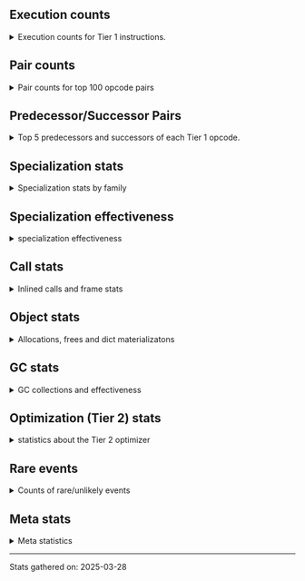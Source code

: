 ## Execution counts

<details>
<summary> Execution counts for Tier 1 instructions. </summary>


The "miss ratio" column shows the percentage of times the instruction
executed that it deoptimized. When this happens, the base unspecialized
instruction is not counted.

<table>
<thead>
<tr>
<th align="left">Name</th>
<th align="right">Base Count</th>
<th align="right">Head Count</th>
<th align="right">Change</th>
</tr>
</thead>
<tbody>
<tr>
<td align="left">JUMP_BACKWARD_NO_JIT</td>
<td align="right">14,386,464</td>
<td align="right">543</td>
<td align="right">-100.0%</td>
</tr>
<tr>
<td align="left">DICT_MERGE</td>
<td align="right">462,687</td>
<td align="right">59,120</td>
<td align="right">-87.2%</td>
</tr>
<tr>
<td align="left">POP_JUMP_IF_NONE</td>
<td align="right">1,509,651</td>
<td align="right">377,168</td>
<td align="right">-75.0%</td>
</tr>
<tr>
<td align="left">CALL_METHOD_DESCRIPTOR_O</td>
<td align="right">604,762</td>
<td align="right">205,146</td>
<td align="right">-66.1%</td>
</tr>
<tr>
<td align="left">CALL_LIST_APPEND</td>
<td align="right">222,632</td>
<td align="right">86,128</td>
<td align="right">-61.3%</td>
</tr>
<tr>
<td align="left">UNARY_INVERT</td>
<td align="right">1,806,462</td>
<td align="right">794,620</td>
<td align="right">-56.0%</td>
</tr>
<tr>
<td align="left">CALL_METHOD_DESCRIPTOR_FAST</td>
<td align="right">2,592,212</td>
<td align="right">1,206,906</td>
<td align="right">-53.4%</td>
</tr>
<tr>
<td align="left">CALL_ISINSTANCE</td>
<td align="right">1,401,595</td>
<td align="right">662,844</td>
<td align="right">-52.7%</td>
</tr>
<tr>
<td align="left">CONTAINS_OP_DICT</td>
<td align="right">1,801,588</td>
<td align="right">950,836</td>
<td align="right">-47.2%</td>
</tr>
<tr>
<td align="left">UNPACK_SEQUENCE_TUPLE</td>
<td align="right">857,680</td>
<td align="right">454,096</td>
<td align="right">-47.1%</td>
</tr>
<tr>
<td align="left">BINARY_OP_ADD_INT</td>
<td align="right">856,262</td>
<td align="right">456,771</td>
<td align="right">-46.7%</td>
</tr>
<tr>
<td align="left">JUMP_FORWARD</td>
<td align="right">2,052,066</td>
<td align="right">1,106,861</td>
<td align="right">-46.1%</td>
</tr>
<tr>
<td align="left">BINARY_OP_EXTEND</td>
<td align="right">8,139,695</td>
<td align="right">4,412,215</td>
<td align="right">-45.8%</td>
</tr>
<tr>
<td align="left">TO_BOOL_INT</td>
<td align="right">5,944,290</td>
<td align="right">3,299,409</td>
<td align="right">-44.5%</td>
</tr>
<tr>
<td align="left">LOAD_SUPER_ATTR_METHOD</td>
<td align="right">2,192,855</td>
<td align="right">1,281,887</td>
<td align="right">-41.5%</td>
</tr>
<tr>
<td align="left">COPY_FREE_VARS</td>
<td align="right">2,221,105</td>
<td align="right">1,310,137</td>
<td align="right">-41.0%</td>
</tr>
<tr>
<td align="left">LOAD_DEREF</td>
<td align="right">2,258,926</td>
<td align="right">1,347,958</td>
<td align="right">-40.3%</td>
</tr>
<tr>
<td align="left">LOAD_ATTR_NONDESCRIPTOR_WITH_VALUES</td>
<td align="right">1,832,556</td>
<td align="right">1,112,321</td>
<td align="right">-39.3%</td>
</tr>
<tr>
<td align="left">BUILD_LIST</td>
<td align="right">2,033,878</td>
<td align="right">1,235,655</td>
<td align="right">-39.2%</td>
</tr>
<tr>
<td align="left">LOAD_ATTR_MODULE</td>
<td align="right">3,875,414</td>
<td align="right">2,380,847</td>
<td align="right">-38.6%</td>
</tr>
<tr>
<td align="left">POP_ITER</td>
<td align="right">2,690,496</td>
<td align="right">1,668,452</td>
<td align="right">-38.0%</td>
</tr>
<tr>
<td align="left">LOAD_SMALL_INT</td>
<td align="right">5,235,926</td>
<td align="right">3,280,956</td>
<td align="right">-37.3%</td>
</tr>
<tr>
<td align="left">LOAD_ATTR_METHOD_NO_DICT</td>
<td align="right">5,895,180</td>
<td align="right">3,799,995</td>
<td align="right">-35.5%</td>
</tr>
<tr>
<td align="left">LOAD_GLOBAL_MODULE</td>
<td align="right">18,343,834</td>
<td align="right">12,045,369</td>
<td align="right">-34.3%</td>
</tr>
<tr>
<td align="left">NOP</td>
<td align="right">9,985,309</td>
<td align="right">6,602,747</td>
<td align="right">-33.9%</td>
</tr>
<tr>
<td align="left">POP_JUMP_IF_FALSE</td>
<td align="right">16,802,641</td>
<td align="right">11,155,296</td>
<td align="right">-33.6%</td>
</tr>
<tr>
<td align="left">POP_JUMP_IF_NOT_NONE</td>
<td align="right">4,515,232</td>
<td align="right">3,003,808</td>
<td align="right">-33.5%</td>
</tr>
<tr>
<td align="left">BUILD_MAP</td>
<td align="right">1,723,842</td>
<td align="right">1,148,058</td>
<td align="right">-33.4%</td>
</tr>
<tr>
<td align="left">LOAD_GLOBAL_BUILTIN</td>
<td align="right">8,559,699</td>
<td align="right">5,783,607</td>
<td align="right">-32.4%</td>
</tr>
<tr>
<td align="left">LOAD_ATTR_METHOD_WITH_VALUES</td>
<td align="right">9,170,748</td>
<td align="right">6,204,804</td>
<td align="right">-32.3%</td>
</tr>
<tr>
<td align="left">LOAD_FAST</td>
<td align="right">97,183,974</td>
<td align="right">66,459,786</td>
<td align="right">-31.6%</td>
</tr>
<tr>
<td align="left">COMPARE_OP_INT</td>
<td align="right">3,542,340</td>
<td align="right">2,468,632</td>
<td align="right">-30.3%</td>
</tr>
<tr>
<td align="left">CALL_PY_EXACT_ARGS</td>
<td align="right">14,006,833</td>
<td align="right">9,785,361</td>
<td align="right">-30.1%</td>
</tr>
<tr>
<td align="left">STORE_FAST_STORE_FAST</td>
<td align="right">3,377,803</td>
<td align="right">2,391,011</td>
<td align="right">-29.2%</td>
</tr>
<tr>
<td align="left">FOR_ITER_LIST</td>
<td align="right">8,882,623</td>
<td align="right">6,364,162</td>
<td align="right">-28.4%</td>
</tr>
<tr>
<td align="left">LOAD_ATTR_INSTANCE_VALUE</td>
<td align="right">20,756,790</td>
<td align="right">14,895,179</td>
<td align="right">-28.2%</td>
</tr>
<tr>
<td align="left">LOAD_ATTR</td>
<td align="right">9,858,648</td>
<td align="right">7,108,263</td>
<td align="right">-27.9%</td>
</tr>
<tr>
<td align="left">STORE_FAST</td>
<td align="right">28,238,888</td>
<td align="right">20,497,657</td>
<td align="right">-27.4%</td>
</tr>
<tr>
<td align="left">CALL_PY_GENERAL</td>
<td align="right">3,969,241</td>
<td align="right">2,927,871</td>
<td align="right">-26.2%</td>
</tr>
<tr>
<td align="left">GET_ITER</td>
<td align="right">3,549,248</td>
<td align="right">2,621,846</td>
<td align="right">-26.1%</td>
</tr>
<tr>
<td align="left">TO_BOOL_BOOL</td>
<td align="right">4,936,185</td>
<td align="right">3,678,105</td>
<td align="right">-25.5%</td>
</tr>
<tr>
<td align="left">LOAD_FAST_LOAD_FAST</td>
<td align="right">15,149,197</td>
<td align="right">11,292,673</td>
<td align="right">-25.5%</td>
</tr>
<tr>
<td align="left">CALL_NON_PY_GENERAL</td>
<td align="right">9,574,444</td>
<td align="right">7,225,448</td>
<td align="right">-24.5%</td>
</tr>
<tr>
<td align="left">CALL_BUILTIN_FAST</td>
<td align="right">924,904</td>
<td align="right">702,161</td>
<td align="right">-24.1%</td>
</tr>
<tr>
<td align="left">STORE_SUBSCR_DICT</td>
<td align="right">1,862,455</td>
<td align="right">1,416,520</td>
<td align="right">-23.9%</td>
</tr>
<tr>
<td align="left">STORE_ATTR_INSTANCE_VALUE</td>
<td align="right">5,333,351</td>
<td align="right">4,072,775</td>
<td align="right">-23.6%</td>
</tr>
<tr>
<td align="left">PUSH_NULL</td>
<td align="right">7,420,589</td>
<td align="right">5,710,961</td>
<td align="right">-23.0%</td>
</tr>
<tr>
<td align="left">BINARY_OP_SUBTRACT_FLOAT</td>
<td align="right">587,052</td>
<td align="right">457,906</td>
<td align="right">-22.0%</td>
</tr>
<tr>
<td align="left">TO_BOOL_LIST</td>
<td align="right">1,195,125</td>
<td align="right">936,817</td>
<td align="right">-21.6%</td>
</tr>
<tr>
<td align="left">LIST_EXTEND</td>
<td align="right">401,934</td>
<td align="right">315,826</td>
<td align="right">-21.4%</td>
</tr>
<tr>
<td align="left">BINARY_OP_ADD_FLOAT</td>
<td align="right">215,922</td>
<td align="right">170,439</td>
<td align="right">-21.1%</td>
</tr>
<tr>
<td align="left">BINARY_OP_SUBSCR_LIST_INT</td>
<td align="right">410,248</td>
<td align="right">324,140</td>
<td align="right">-21.0%</td>
</tr>
<tr>
<td align="left">COPY</td>
<td align="right">8,463,423</td>
<td align="right">6,724,300</td>
<td align="right">-20.5%</td>
</tr>
<tr>
<td align="left">LOAD_ATTR_PROPERTY</td>
<td align="right">848,361</td>
<td align="right">676,173</td>
<td align="right">-20.3%</td>
</tr>
<tr>
<td align="left">LOAD_FAST_AND_CLEAR</td>
<td align="right">636,986</td>
<td align="right">507,790</td>
<td align="right">-20.3%</td>
</tr>
<tr>
<td align="left">IMPORT_FROM</td>
<td align="right">425,324</td>
<td align="right">339,233</td>
<td align="right">-20.2%</td>
</tr>
<tr>
<td align="left">IMPORT_NAME</td>
<td align="right">425,647</td>
<td align="right">339,556</td>
<td align="right">-20.2%</td>
</tr>
<tr>
<td align="left">FOR_ITER_RANGE</td>
<td align="right">641,328</td>
<td align="right">512,162</td>
<td align="right">-20.1%</td>
</tr>
<tr>
<td align="left">LIST_APPEND</td>
<td align="right">669,366</td>
<td align="right">539,329</td>
<td align="right">-19.4%</td>
</tr>
<tr>
<td align="left">SWAP</td>
<td align="right">6,948,573</td>
<td align="right">5,601,814</td>
<td align="right">-19.4%</td>
</tr>
<tr>
<td align="left">TO_BOOL</td>
<td align="right">722,278</td>
<td align="right">584,406</td>
<td align="right">-19.1%</td>
</tr>
<tr>
<td align="left">RESUME_CHECK</td>
<td align="right">33,170,149</td>
<td align="right">26,917,101</td>
<td align="right">-18.9%</td>
</tr>
<tr>
<td align="left">CALL_KW_PY</td>
<td align="right">231,229</td>
<td align="right">188,175</td>
<td align="right">-18.6%</td>
</tr>
<tr>
<td align="left">UNARY_NOT</td>
<td align="right">233,758</td>
<td align="right">190,667</td>
<td align="right">-18.4%</td>
</tr>
<tr>
<td align="left">POP_JUMP_IF_TRUE</td>
<td align="right">3,094,499</td>
<td align="right">2,525,993</td>
<td align="right">-18.4%</td>
</tr>
<tr>
<td align="left">CALL_BOUND_METHOD_GENERAL</td>
<td align="right">237,144</td>
<td align="right">194,077</td>
<td align="right">-18.2%</td>
</tr>
<tr>
<td align="left">RETURN_VALUE</td>
<td align="right">28,154,010</td>
<td align="right">23,435,011</td>
<td align="right">-16.8%</td>
</tr>
<tr>
<td align="left">LOAD_CONST_IMMORTAL</td>
<td align="right">17,531,617</td>
<td align="right">14,662,660</td>
<td align="right">-16.4%</td>
</tr>
<tr>
<td align="left">POP_TOP</td>
<td align="right">20,833,564</td>
<td align="right">17,576,603</td>
<td align="right">-15.6%</td>
</tr>
<tr>
<td align="left">CALL_BUILTIN_CLASS</td>
<td align="right">1,664,524</td>
<td align="right">1,406,176</td>
<td align="right">-15.5%</td>
</tr>
<tr>
<td align="left">UNPACK_SEQUENCE_TWO_TUPLE</td>
<td align="right">1,285,696</td>
<td align="right">1,106,038</td>
<td align="right">-14.0%</td>
</tr>
<tr>
<td align="left">JUMP_BACKWARD</td>
<td align="right">114</td>
<td align="right">99</td>
<td align="right">-13.2%</td>
</tr>
<tr>
<td align="left">LOAD_FAST_CHECK</td>
<td align="right">1,021,919</td>
<td align="right">892,760</td>
<td align="right">-12.6%</td>
</tr>
<tr>
<td align="left">CALL_METHOD_DESCRIPTOR_NOARGS</td>
<td align="right">1,400,666</td>
<td align="right">1,228,241</td>
<td align="right">-12.3%</td>
</tr>
<tr>
<td align="left">LOAD_CONST_MORTAL</td>
<td align="right">1,065,683</td>
<td align="right">936,533</td>
<td align="right">-12.1%</td>
</tr>
<tr>
<td align="left">CALL_LEN</td>
<td align="right">358,046</td>
<td align="right">314,962</td>
<td align="right">-12.0%</td>
</tr>
<tr>
<td align="left">BUILD_TUPLE</td>
<td align="right">3,789,461</td>
<td align="right">3,351,614</td>
<td align="right">-11.6%</td>
</tr>
<tr>
<td align="left">LOAD_SPECIAL</td>
<td align="right">3,612,726</td>
<td align="right">3,268,266</td>
<td align="right">-9.5%</td>
</tr>
<tr>
<td align="left">INTERPRETER_EXIT</td>
<td align="right">8,709,347</td>
<td align="right">7,977,482</td>
<td align="right">-8.4%</td>
</tr>
<tr>
<td align="left">RESUME</td>
<td align="right">513</td>
<td align="right">470</td>
<td align="right">-8.4%</td>
</tr>
<tr>
<td align="left">COMPARE_OP_STR</td>
<td align="right">1,110,281</td>
<td align="right">1,067,226</td>
<td align="right">-3.9%</td>
</tr>
<tr>
<td align="left">LOAD_CONST</td>
<td align="right">1,666</td>
<td align="right">1,608</td>
<td align="right">-3.5%</td>
</tr>
<tr>
<td align="left">CALL</td>
<td align="right">4,652</td>
<td align="right">4,544</td>
<td align="right">-2.3%</td>
</tr>
<tr>
<td align="left">LOAD_GLOBAL</td>
<td align="right">3,262</td>
<td align="right">3,211</td>
<td align="right">-1.6%</td>
</tr>
<tr>
<td align="left">BINARY_OP_MULTIPLY_FLOAT</td>
<td align="right">69,638</td>
<td align="right">68,756</td>
<td align="right">-1.3%</td>
</tr>
<tr>
<td align="left">BINARY_OP_SUBSCR_STR_INT</td>
<td align="right">69,638</td>
<td align="right">68,756</td>
<td align="right">-1.3%</td>
</tr>
<tr>
<td align="left">TO_BOOL_ALWAYS_TRUE</td>
<td align="right">351</td>
<td align="right">355</td>
<td align="right">1.1%</td>
</tr>
<tr>
<td align="left">CALL_BUILTIN_O</td>
<td align="right">87,314</td>
<td align="right">86,432</td>
<td align="right">-1.0%</td>
</tr>
<tr>
<td align="left">JUMP_BACKWARD_NO_INTERRUPT</td>
<td align="right">5,179</td>
<td align="right">5,132</td>
<td align="right">-0.9%</td>
</tr>
<tr>
<td align="left">CHECK_EXC_MATCH</td>
<td align="right">13,579</td>
<td align="right">13,530</td>
<td align="right">-0.4%</td>
</tr>
<tr>
<td align="left">POP_EXCEPT</td>
<td align="right">17,802</td>
<td align="right">17,753</td>
<td align="right">-0.3%</td>
</tr>
<tr>
<td align="left">PUSH_EXC_INFO</td>
<td align="right">17,802</td>
<td align="right">17,753</td>
<td align="right">-0.3%</td>
</tr>
<tr>
<td align="left">COMPARE_OP</td>
<td align="right">644,245</td>
<td align="right">645,282</td>
<td align="right">0.2%</td>
</tr>
<tr>
<td align="left">FOR_ITER</td>
<td align="right">940,661</td>
<td align="right">939,632</td>
<td align="right">-0.1%</td>
</tr>
<tr>
<td align="left">BINARY_OP_SUBTRACT_INT</td>
<td align="right">102,514</td>
<td align="right">102,433</td>
<td align="right">-0.1%</td>
</tr>
<tr>
<td align="left">LOAD_ATTR_METHOD_LAZY_DICT</td>
<td align="right">97,397</td>
<td align="right">97,329</td>
<td align="right">-0.1%</td>
</tr>
<tr>
<td align="left">STORE_FAST_LOAD_FAST</td>
<td align="right">4,724,481</td>
<td align="right">4,723,599</td>
<td align="right">-0.0%</td>
</tr>
<tr>
<td align="left">STORE_SUBSCR</td>
<td align="right">21,472</td>
<td align="right">21,474</td>
<td align="right">0.0%</td>
</tr>
<tr>
<td align="left">BINARY_OP</td>
<td align="right">516,792</td>
<td align="right">516,744</td>
<td align="right">-0.0%</td>
</tr>
<tr>
<td align="left">CALL_BOUND_METHOD_EXACT_ARGS</td>
<td align="right">35,137</td>
<td align="right">35,140</td>
<td align="right">0.0%</td>
</tr>
<tr>
<td align="left">CALL_BUILTIN_FAST_WITH_KEYWORDS</td>
<td align="right">928,840</td>
<td align="right">928,790</td>
<td align="right">-0.0%</td>
</tr>
<tr>
<td align="left">STORE_ATTR</td>
<td align="right">81,666</td>
<td align="right">81,668</td>
<td align="right">0.0%</td>
</tr>
<tr>
<td align="left">CALL_FUNCTION_EX</td>
<td align="right">1,818,706</td>
<td align="right">1,818,693</td>
<td align="right">-0.0%</td>
</tr>
<tr>
<td align="left">YIELD_VALUE</td>
<td align="right">5,068,282</td>
<td align="right">5,068,282</td>
<td align="right">0.0%</td>
</tr>
<tr>
<td align="left">FOR_ITER_GEN</td>
<td align="right">4,653,742</td>
<td align="right">4,653,742</td>
<td align="right">0.0%</td>
</tr>
<tr>
<td align="left">CALL_TUPLE_1</td>
<td align="right">426,672</td>
<td align="right">426,672</td>
<td align="right">0.0%</td>
</tr>
<tr>
<td align="left">TO_BOOL_NONE</td>
<td align="right">191,029</td>
<td align="right">191,029</td>
<td align="right">0.0%</td>
</tr>
<tr>
<td align="left">MAKE_CELL</td>
<td align="right">105,142</td>
<td align="right">105,142</td>
<td align="right">0.0%</td>
</tr>
<tr>
<td align="left">STORE_DEREF</td>
<td align="right">105,110</td>
<td align="right">105,110</td>
<td align="right">0.0%</td>
</tr>
<tr>
<td align="left">BINARY_OP_SUBSCR_DICT</td>
<td align="right">84,727</td>
<td align="right">84,727</td>
<td align="right">0.0%</td>
</tr>
<tr>
<td align="left">CALL_KW_NON_PY</td>
<td align="right">77,368</td>
<td align="right">77,368</td>
<td align="right">0.0%</td>
</tr>
<tr>
<td align="left">DELETE_SUBSCR</td>
<td align="right">67,589</td>
<td align="right">67,589</td>
<td align="right">0.0%</td>
</tr>
<tr>
<td align="left">DELETE_ATTR</td>
<td align="right">63,345</td>
<td align="right">63,345</td>
<td align="right">0.0%</td>
</tr>
<tr>
<td align="left">CALL_ALLOC_AND_ENTER_INIT</td>
<td align="right">55,867</td>
<td align="right">55,867</td>
<td align="right">0.0%</td>
</tr>
<tr>
<td align="left">EXIT_INIT_CHECK</td>
<td align="right">55,863</td>
<td align="right">55,863</td>
<td align="right">0.0%</td>
</tr>
<tr>
<td align="left">CALL_METHOD_DESCRIPTOR_FAST_WITH_KEYWORDS</td>
<td align="right">51,440</td>
<td align="right">51,440</td>
<td align="right">0.0%</td>
</tr>
<tr>
<td align="left">BINARY_OP_SUBSCR_TUPLE_INT</td>
<td align="right">44,014</td>
<td align="right">44,014</td>
<td align="right">0.0%</td>
</tr>
<tr>
<td align="left">MAKE_FUNCTION</td>
<td align="right">42,908</td>
<td align="right">42,908</td>
<td align="right">0.0%</td>
</tr>
<tr>
<td align="left">LOAD_ATTR_CLASS</td>
<td align="right">38,452</td>
<td align="right">38,452</td>
<td align="right">0.0%</td>
</tr>
<tr>
<td align="left">FORMAT_SIMPLE</td>
<td align="right">38,409</td>
<td align="right">38,409</td>
<td align="right">0.0%</td>
</tr>
<tr>
<td align="left">IS_OP</td>
<td align="right">34,057</td>
<td align="right">34,057</td>
<td align="right">0.0%</td>
</tr>
<tr>
<td align="left">BUILD_STRING</td>
<td align="right">29,697</td>
<td align="right">29,697</td>
<td align="right">0.0%</td>
</tr>
<tr>
<td align="left">SET_FUNCTION_ATTRIBUTE</td>
<td align="right">29,563</td>
<td align="right">29,563</td>
<td align="right">0.0%</td>
</tr>
<tr>
<td align="left">LOAD_SUPER_ATTR_ATTR</td>
<td align="right">23,800</td>
<td align="right">23,800</td>
<td align="right">0.0%</td>
</tr>
<tr>
<td align="left">TO_BOOL_STR</td>
<td align="right">21,938</td>
<td align="right">21,938</td>
<td align="right">0.0%</td>
</tr>
<tr>
<td align="left">BINARY_OP_INPLACE_ADD_UNICODE</td>
<td align="right">20,988</td>
<td align="right">20,988</td>
<td align="right">0.0%</td>
</tr>
<tr>
<td align="left">FOR_ITER_TUPLE</td>
<td align="right">17,858</td>
<td align="right">17,858</td>
<td align="right">0.0%</td>
</tr>
<tr>
<td align="left">CONVERT_VALUE</td>
<td align="right">17,404</td>
<td align="right">17,404</td>
<td align="right">0.0%</td>
</tr>
<tr>
<td align="left">BINARY_SLICE</td>
<td align="right">14,143</td>
<td align="right">14,143</td>
<td align="right">0.0%</td>
</tr>
<tr>
<td align="left">RETURN_GENERATOR</td>
<td align="right">12,839</td>
<td align="right">12,839</td>
<td align="right">0.0%</td>
</tr>
<tr>
<td align="left">RERAISE</td>
<td align="right">12,672</td>
<td align="right">12,672</td>
<td align="right">0.0%</td>
</tr>
<tr>
<td align="left">STORE_ATTR_SLOT</td>
<td align="right">10,381</td>
<td align="right">10,381</td>
<td align="right">0.0%</td>
</tr>
<tr>
<td align="left">LOAD_ATTR_SLOT</td>
<td align="right">10,287</td>
<td align="right">10,287</td>
<td align="right">0.0%</td>
</tr>
<tr>
<td align="left">CALL_STR_1</td>
<td align="right">8,491</td>
<td align="right">8,491</td>
<td align="right">0.0%</td>
</tr>
<tr>
<td align="left">END_FOR</td>
<td align="right">8,446</td>
<td align="right">8,446</td>
<td align="right">0.0%</td>
</tr>
<tr>
<td align="left">RAISE_VARARGS</td>
<td align="right">4,227</td>
<td align="right">4,227</td>
<td align="right">0.0%</td>
</tr>
<tr>
<td align="left">WITH_EXCEPT_START</td>
<td align="right">4,223</td>
<td align="right">4,223</td>
<td align="right">0.0%</td>
</tr>
<tr>
<td align="left">STORE_NAME</td>
<td align="right">810</td>
<td align="right">810</td>
<td align="right">0.0%</td>
</tr>
<tr>
<td align="left">BINARY_OP_ADD_UNICODE</td>
<td align="right">522</td>
<td align="right">522</td>
<td align="right">0.0%</td>
</tr>
<tr>
<td align="left">CONTAINS_OP_SET</td>
<td align="right">415</td>
<td align="right">415</td>
<td align="right">0.0%</td>
</tr>
<tr>
<td align="left">CONTAINS_OP</td>
<td align="right">322</td>
<td align="right">322</td>
<td align="right">0.0%</td>
</tr>
<tr>
<td align="left">LOAD_NAME</td>
<td align="right">273</td>
<td align="right">273</td>
<td align="right">0.0%</td>
</tr>
<tr>
<td align="left">CALL_KW</td>
<td align="right">183</td>
<td align="right">183</td>
<td align="right">0.0%</td>
</tr>
<tr>
<td align="left">CALL_TYPE_1</td>
<td align="right">154</td>
<td align="right">154</td>
<td align="right">0.0%</td>
</tr>
<tr>
<td align="left">UNPACK_SEQUENCE</td>
<td align="right">149</td>
<td align="right">149</td>
<td align="right">0.0%</td>
</tr>
<tr>
<td align="left">EXTENDED_ARG</td>
<td align="right">129</td>
<td align="right">129</td>
<td align="right">0.0%</td>
</tr>
<tr>
<td align="left">DELETE_FAST</td>
<td align="right">128</td>
<td align="right">128</td>
<td align="right">0.0%</td>
</tr>
<tr>
<td align="left">LOAD_SUPER_ATTR</td>
<td align="right">68</td>
<td align="right">68</td>
<td align="right">0.0%</td>
</tr>
<tr>
<td align="left">LOAD_BUILD_CLASS</td>
<td align="right">42</td>
<td align="right">42</td>
<td align="right">0.0%</td>
</tr>
<tr>
<td align="left">LOAD_LOCALS</td>
<td align="right">38</td>
<td align="right">38</td>
<td align="right">0.0%</td>
</tr>
<tr>
<td align="left">COMPARE_OP_FLOAT</td>
<td align="right">29</td>
<td align="right">29</td>
<td align="right">0.0%</td>
</tr>
<tr>
<td align="left">CALL_INTRINSIC_1</td>
<td align="right">16</td>
<td align="right">16</td>
<td align="right">0.0%</td>
</tr>
<tr>
<td align="left">LOAD_ATTR_CLASS_WITH_METACLASS_CHECK</td>
<td align="right">12</td>
<td align="right">12</td>
<td align="right">0.0%</td>
</tr>
<tr>
<td align="left">DELETE_NAME</td>
<td align="right">6</td>
<td align="right">6</td>
<td align="right">0.0%</td>
</tr>
<tr>
<td align="left">STORE_GLOBAL</td>
<td align="right">4</td>
<td align="right">4</td>
<td align="right">0.0%</td>
</tr>
<tr>
<td align="left">BINARY_OP_SUBSCR_GETITEM</td>
<td align="right">3</td>
<td align="right">3</td>
<td align="right">0.0%</td>
</tr>
<tr>
<td align="left">BUILD_SET</td>
<td align="right">2</td>
<td align="right">2</td>
<td align="right">0.0%</td>
</tr>
<tr>
<td align="left">MAP_ADD</td>
<td align="right">1</td>
<td align="right">1</td>
<td align="right">0.0%</td>
</tr>
<tr>
<td align="left">JUMP_BACKWARD_JIT</td>
<td align="right"></td>
<td align="right">11,721,245</td>
<td align="right"></td>
</tr>
<tr>
<td align="left">ENTER_EXECUTOR</td>
<td align="right"></td>
<td align="right">1,453,964</td>
<td align="right"></td>
</tr>
<tr>
<td align="left">NOT_TAKEN</td>
<td align="right"></td>
<td align="right">8,321</td>
<td align="right"></td>
</tr>
</tbody>
</table>


</details>

## Pair counts

<details>
<summary> Pair counts for top 100 opcode pairs </summary>


Pairs of specialized operations that deoptimize and are then followed by
the corresponding unspecialized instruction are not counted as pairs.

Not included in comparative output.


</details>

## Predecessor/Successor Pairs

<details>
<summary> Top 5 predecessors and successors of each Tier 1 opcode. </summary>


This does not include the unspecialized instructions that occur after a
specialized instruction deoptimizes.

Not included in comparative output.


</details>

## Specialization stats

<details>
<summary> Specialization stats by family </summary>

### BINARY_OP

<details>
<summary> specialization stats for BINARY_OP family </summary>

<table>
<thead>
<tr>
<th align="left">Kind</th>
<th align="right">Base Count</th>
<th align="right">Base Ratio</th>
<th align="right">Head Count</th>
<th align="right">Head Ratio</th>
<th align="right">Change</th>
</tr>
</thead>
<tbody>
<tr>
<td align="left">
miss
<details>
<summary>ⓘ</summary>

Specialized instructions that deopt.
</details>
</td>
<td align="right">259,049</td>
<td align="right">2.2%</td>
<td align="right">17,437</td>
<td align="right">0.2%</td>
<td align="right">-93.3%</td>
</tr>
<tr>
<td align="left">
hit
<details>
<summary>ⓘ</summary>

Specialized instructions that complete.
</details>
</td>
<td align="right">10,752,422</td>
<td align="right">93.3%</td>
<td align="right">8,879,875</td>
<td align="right">94.3%</td>
<td align="right">-17.4%</td>
</tr>
<tr>
<td align="left">
deferred
<details>
<summary>ⓘ</summary>

Lists the number of "deferred" (i.e. not specialized) instructions executed.
</details>
</td>
<td align="right">515,727</td>
<td align="right">4.5%</td>
<td align="right">515,681</td>
<td align="right">5.5%</td>
<td align="right">-0.0%</td>
</tr>
</tbody>
</table>

<table>
<thead>
<tr>
<th align="left">Success</th>
<th align="right">Base Count</th>
<th align="right">Base Ratio</th>
<th align="right">Head Count</th>
<th align="right">Head Ratio</th>
<th align="right">Change</th>
</tr>
</thead>
<tbody>
<tr>
<td align="left">Success</td>
<td align="right">5,147</td>
<td align="right">86.5%</td>
<td align="right">595</td>
<td align="right">42.6%</td>
<td align="right">-88.4%</td>
</tr>
<tr>
<td align="left">Failure</td>
<td align="right">804</td>
<td align="right">13.5%</td>
<td align="right">801</td>
<td align="right">57.4%</td>
<td align="right">-0.4%</td>
</tr>
</tbody>
</table>

<table>
<thead>
<tr>
<th align="left">Failure kind</th>
<th align="right">Base Count</th>
<th align="right">Base Ratio</th>
<th align="right">Head Count</th>
<th align="right">Head Ratio</th>
<th align="right">Change</th>
</tr>
</thead>
<tbody>
<tr>
<td align="left">subscr</td>
<td align="right">254</td>
<td align="right">31.6%</td>
<td align="right">251</td>
<td align="right">31.3%</td>
<td align="right">-1.2%</td>
</tr>
<tr>
<td align="left">remainder</td>
<td align="right">294</td>
<td align="right">36.6%</td>
<td align="right">294</td>
<td align="right">36.7%</td>
<td align="right">0.0%</td>
</tr>
<tr>
<td align="left">add different types</td>
<td align="right">187</td>
<td align="right">23.3%</td>
<td align="right">187</td>
<td align="right">23.3%</td>
<td align="right">0.0%</td>
</tr>
<tr>
<td align="left">add other</td>
<td align="right">66</td>
<td align="right">8.2%</td>
<td align="right">66</td>
<td align="right">8.2%</td>
<td align="right">0.0%</td>
</tr>
<tr>
<td align="left">and int</td>
<td align="right">2</td>
<td align="right">0.2%</td>
<td align="right">2</td>
<td align="right">0.2%</td>
<td align="right">0.0%</td>
</tr>
<tr>
<td align="left">subscr list slice</td>
<td align="right">1</td>
<td align="right">0.1%</td>
<td align="right">1</td>
<td align="right">0.1%</td>
<td align="right">0.0%</td>
</tr>
</tbody>
</table>


</details>

### BINARY_SLICE

<details>
<summary> specialization stats for BINARY_SLICE family </summary>

<table>
<thead>
<tr>
<th align="left">Kind</th>
<th align="right">Base Count</th>
<th align="right">Base Ratio</th>
<th align="right">Head Count</th>
<th align="right">Head Ratio</th>
<th align="right">Change</th>
</tr>
</thead>
<tbody>
<tr>
<td align="left">
deferred
<details>
<summary>ⓘ</summary>

Lists the number of "deferred" (i.e. not specialized) instructions executed.
</details>
</td>
<td align="right">14,143</td>
<td align="right">100.0%</td>
<td align="right">14,143</td>
<td align="right">100.0%</td>
<td align="right">0.0%</td>
</tr>
</tbody>
</table>


</details>

### CALL

<details>
<summary> specialization stats for CALL family </summary>

<table>
<thead>
<tr>
<th align="left">Kind</th>
<th align="right">Base Count</th>
<th align="right">Base Ratio</th>
<th align="right">Head Count</th>
<th align="right">Head Ratio</th>
<th align="right">Change</th>
</tr>
</thead>
<tbody>
<tr>
<td align="left">
hit
<details>
<summary>ⓘ</summary>

Specialized instructions that complete.
</details>
</td>
<td align="right">24,804,431</td>
<td align="right">100.0%</td>
<td align="right">20,842,830</td>
<td align="right">100.0%</td>
<td align="right">-16.0%</td>
</tr>
<tr>
<td align="left">
deferred
<details>
<summary>ⓘ</summary>

Lists the number of "deferred" (i.e. not specialized) instructions executed.
</details>
</td>
<td align="right">2,072</td>
<td align="right">0.0%</td>
<td align="right">1,978</td>
<td align="right">0.0%</td>
<td align="right">-4.5%</td>
</tr>
<tr>
<td align="left">
miss
<details>
<summary>ⓘ</summary>

Specialized instructions that deopt.
</details>
</td>
<td align="right">795</td>
<td align="right">0.0%</td>
<td align="right">795</td>
<td align="right">0.0%</td>
<td align="right">0.0%</td>
</tr>
</tbody>
</table>

<table>
<thead>
<tr>
<th align="left">Success</th>
<th align="right">Base Count</th>
<th align="right">Base Ratio</th>
<th align="right">Head Count</th>
<th align="right">Head Ratio</th>
<th align="right">Change</th>
</tr>
</thead>
<tbody>
<tr>
<td align="left">Success</td>
<td align="right">3,375</td>
<td align="right">100.0%</td>
<td align="right">3,361</td>
<td align="right">100.0%</td>
<td align="right">-0.4%</td>
</tr>
<tr>
<td align="left">Failure</td>
<td align="right">0</td>
<td align="right">0.0%</td>
<td align="right">0</td>
<td align="right">0.0%</td>
<td align="right"></td>
</tr>
</tbody>
</table>


</details>

### CALL_KW

<details>
<summary> specialization stats for CALL_KW family </summary>

<table>
<thead>
<tr>
<th align="left">Kind</th>
<th align="right">Base Count</th>
<th align="right">Base Ratio</th>
<th align="right">Head Count</th>
<th align="right">Head Ratio</th>
<th align="right">Change</th>
</tr>
</thead>
<tbody>
<tr>
<td align="left">
deferred
<details>
<summary>ⓘ</summary>

Lists the number of "deferred" (i.e. not specialized) instructions executed.
</details>
</td>
<td align="right">43</td>
<td align="right">23.5%</td>
<td align="right">43</td>
<td align="right">23.5%</td>
<td align="right">0.0%</td>
</tr>
</tbody>
</table>

<table>
<thead>
<tr>
<th align="left">Success</th>
<th align="right">Base Count</th>
<th align="right">Base Ratio</th>
<th align="right">Head Count</th>
<th align="right">Head Ratio</th>
<th align="right">Change</th>
</tr>
</thead>
<tbody>
<tr>
<td align="left">Success</td>
<td align="right">140</td>
<td align="right">100.0%</td>
<td align="right">140</td>
<td align="right">100.0%</td>
<td align="right">0.0%</td>
</tr>
<tr>
<td align="left">Failure</td>
<td align="right">0</td>
<td align="right">0.0%</td>
<td align="right">0</td>
<td align="right">0.0%</td>
<td align="right"></td>
</tr>
</tbody>
</table>


</details>

### COMPARE_OP

<details>
<summary> specialization stats for COMPARE_OP family </summary>

<table>
<thead>
<tr>
<th align="left">Kind</th>
<th align="right">Base Count</th>
<th align="right">Base Ratio</th>
<th align="right">Head Count</th>
<th align="right">Head Ratio</th>
<th align="right">Change</th>
</tr>
</thead>
<tbody>
<tr>
<td align="left">
miss
<details>
<summary>ⓘ</summary>

Specialized instructions that deopt.
</details>
</td>
<td align="right">197,319</td>
<td align="right">3.7%</td>
<td align="right">17,354</td>
<td align="right">0.4%</td>
<td align="right">-91.2%</td>
</tr>
<tr>
<td align="left">
hit
<details>
<summary>ⓘ</summary>

Specialized instructions that complete.
</details>
</td>
<td align="right">4,455,331</td>
<td align="right">84.1%</td>
<td align="right">3,938,548</td>
<td align="right">85.6%</td>
<td align="right">-11.6%</td>
</tr>
<tr>
<td align="left">
deferred
<details>
<summary>ⓘ</summary>

Lists the number of "deferred" (i.e. not specialized) instructions executed.
</details>
</td>
<td align="right">639,785</td>
<td align="right">12.1%</td>
<td align="right">644,130</td>
<td align="right">14.0%</td>
<td align="right">0.7%</td>
</tr>
</tbody>
</table>

<table>
<thead>
<tr>
<th align="left">Success</th>
<th align="right">Base Count</th>
<th align="right">Base Ratio</th>
<th align="right">Head Count</th>
<th align="right">Head Ratio</th>
<th align="right">Change</th>
</tr>
</thead>
<tbody>
<tr>
<td align="left">Success</td>
<td align="right">3,986</td>
<td align="right">48.8%</td>
<td align="right">585</td>
<td align="right">39.8%</td>
<td align="right">-85.3%</td>
</tr>
<tr>
<td align="left">Failure</td>
<td align="right">4,183</td>
<td align="right">51.2%</td>
<td align="right">885</td>
<td align="right">60.2%</td>
<td align="right">-78.8%</td>
</tr>
</tbody>
</table>

<table>
<thead>
<tr>
<th align="left">Failure kind</th>
<th align="right">Base Count</th>
<th align="right">Base Ratio</th>
<th align="right">Head Count</th>
<th align="right">Head Ratio</th>
<th align="right">Change</th>
</tr>
</thead>
<tbody>
<tr>
<td align="left">float long</td>
<td align="right">3,891</td>
<td align="right">93.0%</td>
<td align="right">593</td>
<td align="right">67.0%</td>
<td align="right">-84.8%</td>
</tr>
<tr>
<td align="left">different types</td>
<td align="right">153</td>
<td align="right">3.7%</td>
<td align="right">153</td>
<td align="right">17.3%</td>
<td align="right">0.0%</td>
</tr>
<tr>
<td align="left">big int</td>
<td align="right">95</td>
<td align="right">2.3%</td>
<td align="right">95</td>
<td align="right">10.7%</td>
<td align="right">0.0%</td>
</tr>
<tr>
<td align="left">bytes</td>
<td align="right">44</td>
<td align="right">1.1%</td>
<td align="right">44</td>
<td align="right">5.0%</td>
<td align="right">0.0%</td>
</tr>
</tbody>
</table>


</details>

### CONTAINS_OP

<details>
<summary> specialization stats for CONTAINS_OP family </summary>

<table>
<thead>
<tr>
<th align="left">Kind</th>
<th align="right">Base Count</th>
<th align="right">Base Ratio</th>
<th align="right">Head Count</th>
<th align="right">Head Ratio</th>
<th align="right">Change</th>
</tr>
</thead>
<tbody>
<tr>
<td align="left">
hit
<details>
<summary>ⓘ</summary>

Specialized instructions that complete.
</details>
</td>
<td align="right">1,802,003</td>
<td align="right">100.0%</td>
<td align="right">1,500,660</td>
<td align="right">100.0%</td>
<td align="right">-16.7%</td>
</tr>
<tr>
<td align="left">
deferred
<details>
<summary>ⓘ</summary>

Lists the number of "deferred" (i.e. not specialized) instructions executed.
</details>
</td>
<td align="right">270</td>
<td align="right">0.0%</td>
<td align="right">270</td>
<td align="right">0.0%</td>
<td align="right">0.0%</td>
</tr>
</tbody>
</table>

<table>
<thead>
<tr>
<th align="left">Success</th>
<th align="right">Base Count</th>
<th align="right">Base Ratio</th>
<th align="right">Head Count</th>
<th align="right">Head Ratio</th>
<th align="right">Change</th>
</tr>
</thead>
<tbody>
<tr>
<td align="left">Success</td>
<td align="right">9</td>
<td align="right">17.3%</td>
<td align="right">9</td>
<td align="right">17.3%</td>
<td align="right">0.0%</td>
</tr>
<tr>
<td align="left">Failure</td>
<td align="right">43</td>
<td align="right">82.7%</td>
<td align="right">43</td>
<td align="right">82.7%</td>
<td align="right">0.0%</td>
</tr>
</tbody>
</table>

<table>
<thead>
<tr>
<th align="left">Failure kind</th>
<th align="right">Base Count</th>
<th align="right">Base Ratio</th>
<th align="right">Head Count</th>
<th align="right">Head Ratio</th>
<th align="right">Change</th>
</tr>
</thead>
<tbody>
<tr>
<td align="left">tuple</td>
<td align="right">43</td>
<td align="right">100.0%</td>
<td align="right">43</td>
<td align="right">100.0%</td>
<td align="right">0.0%</td>
</tr>
</tbody>
</table>


</details>

### FOR_ITER

<details>
<summary> specialization stats for FOR_ITER family </summary>

<table>
<thead>
<tr>
<th align="left">Kind</th>
<th align="right">Base Count</th>
<th align="right">Base Ratio</th>
<th align="right">Head Count</th>
<th align="right">Head Ratio</th>
<th align="right">Change</th>
</tr>
</thead>
<tbody>
<tr>
<td align="left">
hit
<details>
<summary>ⓘ</summary>

Specialized instructions that complete.
</details>
</td>
<td align="right">14,195,551</td>
<td align="right">93.8%</td>
<td align="right">11,547,924</td>
<td align="right">92.5%</td>
<td align="right">-18.7%</td>
</tr>
<tr>
<td align="left">
deferred
<details>
<summary>ⓘ</summary>

Lists the number of "deferred" (i.e. not specialized) instructions executed.
</details>
</td>
<td align="right">940,122</td>
<td align="right">6.2%</td>
<td align="right">939,093</td>
<td align="right">7.5%</td>
<td align="right">-0.1%</td>
</tr>
</tbody>
</table>

<table>
<thead>
<tr>
<th align="left">Success</th>
<th align="right">Base Count</th>
<th align="right">Base Ratio</th>
<th align="right">Head Count</th>
<th align="right">Head Ratio</th>
<th align="right">Change</th>
</tr>
</thead>
<tbody>
<tr>
<td align="left">Success</td>
<td align="right">51</td>
<td align="right">9.5%</td>
<td align="right">51</td>
<td align="right">9.5%</td>
<td align="right">0.0%</td>
</tr>
<tr>
<td align="left">Failure</td>
<td align="right">488</td>
<td align="right">90.5%</td>
<td align="right">488</td>
<td align="right">90.5%</td>
<td align="right">0.0%</td>
</tr>
</tbody>
</table>

<table>
<thead>
<tr>
<th align="left">Failure kind</th>
<th align="right">Base Count</th>
<th align="right">Base Ratio</th>
<th align="right">Head Count</th>
<th align="right">Head Ratio</th>
<th align="right">Change</th>
</tr>
</thead>
<tbody>
<tr>
<td align="left">other</td>
<td align="right">164</td>
<td align="right">33.6%</td>
<td align="right">164</td>
<td align="right">33.6%</td>
<td align="right">0.0%</td>
</tr>
<tr>
<td align="left">enumerate</td>
<td align="right">164</td>
<td align="right">33.6%</td>
<td align="right">164</td>
<td align="right">33.6%</td>
<td align="right">0.0%</td>
</tr>
<tr>
<td align="left">itertools</td>
<td align="right">77</td>
<td align="right">15.8%</td>
<td align="right">77</td>
<td align="right">15.8%</td>
<td align="right">0.0%</td>
</tr>
<tr>
<td align="left">callable</td>
<td align="right">70</td>
<td align="right">14.3%</td>
<td align="right">70</td>
<td align="right">14.3%</td>
<td align="right">0.0%</td>
</tr>
<tr>
<td align="left">dict items</td>
<td align="right">7</td>
<td align="right">1.4%</td>
<td align="right">7</td>
<td align="right">1.4%</td>
<td align="right">0.0%</td>
</tr>
<tr>
<td align="left">dict values</td>
<td align="right">3</td>
<td align="right">0.6%</td>
<td align="right">3</td>
<td align="right">0.6%</td>
<td align="right">0.0%</td>
</tr>
<tr>
<td align="left">set</td>
<td align="right">2</td>
<td align="right">0.4%</td>
<td align="right">2</td>
<td align="right">0.4%</td>
<td align="right">0.0%</td>
</tr>
<tr>
<td align="left">reversed list</td>
<td align="right">1</td>
<td align="right">0.2%</td>
<td align="right">1</td>
<td align="right">0.2%</td>
<td align="right">0.0%</td>
</tr>
</tbody>
</table>


</details>

### LOAD_ATTR

<details>
<summary> specialization stats for LOAD_ATTR family </summary>

<table>
<thead>
<tr>
<th align="left">Kind</th>
<th align="right">Base Count</th>
<th align="right">Base Ratio</th>
<th align="right">Head Count</th>
<th align="right">Head Ratio</th>
<th align="right">Change</th>
</tr>
</thead>
<tbody>
<tr>
<td align="left">
deferred
<details>
<summary>ⓘ</summary>

Lists the number of "deferred" (i.e. not specialized) instructions executed.
</details>
</td>
<td align="right">9,847,045</td>
<td align="right">18.8%</td>
<td align="right">7,097,223</td>
<td align="right">16.6%</td>
<td align="right">-27.9%</td>
</tr>
<tr>
<td align="left">
hit
<details>
<summary>ⓘ</summary>

Specialized instructions that complete.
</details>
</td>
<td align="right">42,136,249</td>
<td align="right">80.4%</td>
<td align="right">35,386,780</td>
<td align="right">82.5%</td>
<td align="right">-16.0%</td>
</tr>
<tr>
<td align="left">
miss
<details>
<summary>ⓘ</summary>

Specialized instructions that deopt.
</details>
</td>
<td align="right">388,948</td>
<td align="right">0.7%</td>
<td align="right">387,636</td>
<td align="right">0.9%</td>
<td align="right">-0.3%</td>
</tr>
<tr>
<td align="left">
deopt
<details>
<summary>ⓘ</summary>

Specialized instructions that deopt.
</details>
</td>
<td align="right">6</td>
<td align="right">0.0%</td>
<td align="right">6</td>
<td align="right">0.0%</td>
<td align="right">0.0%</td>
</tr>
</tbody>
</table>

<table>
<thead>
<tr>
<th align="left">Success</th>
<th align="right">Base Count</th>
<th align="right">Base Ratio</th>
<th align="right">Head Count</th>
<th align="right">Head Ratio</th>
<th align="right">Change</th>
</tr>
</thead>
<tbody>
<tr>
<td align="left">Failure</td>
<td align="right">7,054</td>
<td align="right">37.8%</td>
<td align="right">6,496</td>
<td align="right">36.0%</td>
<td align="right">-7.9%</td>
</tr>
<tr>
<td align="left">Success</td>
<td align="right">11,599</td>
<td align="right">62.2%</td>
<td align="right">11,563</td>
<td align="right">64.0%</td>
<td align="right">-0.3%</td>
</tr>
</tbody>
</table>

<table>
<thead>
<tr>
<th align="left">Failure kind</th>
<th align="right">Base Count</th>
<th align="right">Base Ratio</th>
<th align="right">Head Count</th>
<th align="right">Head Ratio</th>
<th align="right">Change</th>
</tr>
</thead>
<tbody>
<tr>
<td align="left">overriding descriptor</td>
<td align="right">1,822</td>
<td align="right">25.8%</td>
<td align="right">1,479</td>
<td align="right">22.8%</td>
<td align="right">-18.8%</td>
</tr>
<tr>
<td align="left">method</td>
<td align="right">1,548</td>
<td align="right">21.9%</td>
<td align="right">1,423</td>
<td align="right">21.9%</td>
<td align="right">-8.1%</td>
</tr>
<tr>
<td align="left">non overriding descriptor</td>
<td align="right">787</td>
<td align="right">11.2%</td>
<td align="right">803</td>
<td align="right">12.4%</td>
<td align="right">2.0%</td>
</tr>
<tr>
<td align="left">overridden</td>
<td align="right">682</td>
<td align="right">9.7%</td>
<td align="right">679</td>
<td align="right">10.5%</td>
<td align="right">-0.4%</td>
</tr>
<tr>
<td align="left">non object slot</td>
<td align="right">460</td>
<td align="right">6.5%</td>
<td align="right">460</td>
<td align="right">7.1%</td>
<td align="right">0.0%</td>
</tr>
<tr>
<td align="left">mutable class</td>
<td align="right">71</td>
<td align="right">1.0%</td>
<td align="right">71</td>
<td align="right">1.1%</td>
<td align="right">0.0%</td>
</tr>
<tr>
<td align="left">class method obj</td>
<td align="right">68</td>
<td align="right">1.0%</td>
<td align="right">68</td>
<td align="right">1.0%</td>
<td align="right">0.0%</td>
</tr>
<tr>
<td align="left">not managed dict</td>
<td align="right">45</td>
<td align="right">0.6%</td>
<td align="right">45</td>
<td align="right">0.7%</td>
<td align="right">0.0%</td>
</tr>
<tr>
<td align="left">metaclass attribute</td>
<td align="right">23</td>
<td align="right">0.3%</td>
<td align="right">23</td>
<td align="right">0.4%</td>
<td align="right">0.0%</td>
</tr>
</tbody>
</table>


</details>

### LOAD_GLOBAL

<details>
<summary> specialization stats for LOAD_GLOBAL family </summary>

<table>
<thead>
<tr>
<th align="left">Kind</th>
<th align="right">Base Count</th>
<th align="right">Base Ratio</th>
<th align="right">Head Count</th>
<th align="right">Head Ratio</th>
<th align="right">Change</th>
</tr>
</thead>
<tbody>
<tr>
<td align="left">
hit
<details>
<summary>ⓘ</summary>

Specialized instructions that complete.
</details>
</td>
<td align="right">26,903,263</td>
<td align="right">100.0%</td>
<td align="right">17,828,706</td>
<td align="right">100.0%</td>
<td align="right">-33.7%</td>
</tr>
<tr>
<td align="left">
deferred
<details>
<summary>ⓘ</summary>

Lists the number of "deferred" (i.e. not specialized) instructions executed.
</details>
</td>
<td align="right">873</td>
<td align="right">0.0%</td>
<td align="right">827</td>
<td align="right">0.0%</td>
<td align="right">-5.3%</td>
</tr>
<tr>
<td align="left">
deopt
<details>
<summary>ⓘ</summary>

Specialized instructions that deopt.
</details>
</td>
<td align="right">9</td>
<td align="right">0.0%</td>
<td align="right">9</td>
<td align="right">0.0%</td>
<td align="right">0.0%</td>
</tr>
<tr>
<td align="left">
miss
<details>
<summary>ⓘ</summary>

Specialized instructions that deopt.
</details>
</td>
<td align="right">270</td>
<td align="right">0.0%</td>
<td align="right">270</td>
<td align="right">0.0%</td>
<td align="right">0.0%</td>
</tr>
</tbody>
</table>

<table>
<thead>
<tr>
<th align="left">Success</th>
<th align="right">Base Count</th>
<th align="right">Base Ratio</th>
<th align="right">Head Count</th>
<th align="right">Head Ratio</th>
<th align="right">Change</th>
</tr>
</thead>
<tbody>
<tr>
<td align="left">Success</td>
<td align="right">2,395</td>
<td align="right">100.0%</td>
<td align="right">2,390</td>
<td align="right">100.0%</td>
<td align="right">-0.2%</td>
</tr>
<tr>
<td align="left">Failure</td>
<td align="right">0</td>
<td align="right">0.0%</td>
<td align="right">0</td>
<td align="right">0.0%</td>
<td align="right"></td>
</tr>
</tbody>
</table>


</details>

### LOAD_SUPER_ATTR

<details>
<summary> specialization stats for LOAD_SUPER_ATTR family </summary>

<table>
<thead>
<tr>
<th align="left">Kind</th>
<th align="right">Base Count</th>
<th align="right">Base Ratio</th>
<th align="right">Head Count</th>
<th align="right">Head Ratio</th>
<th align="right">Change</th>
</tr>
</thead>
<tbody>
<tr>
<td align="left">
hit
<details>
<summary>ⓘ</summary>

Specialized instructions that complete.
</details>
</td>
<td align="right">2,216,655</td>
<td align="right">100.0%</td>
<td align="right">1,743,095</td>
<td align="right">100.0%</td>
<td align="right">-21.4%</td>
</tr>
<tr>
<td align="left">
deferred
<details>
<summary>ⓘ</summary>

Lists the number of "deferred" (i.e. not specialized) instructions executed.
</details>
</td>
<td align="right">13</td>
<td align="right">0.0%</td>
<td align="right">13</td>
<td align="right">0.0%</td>
<td align="right">0.0%</td>
</tr>
</tbody>
</table>

<table>
<thead>
<tr>
<th align="left">Success</th>
<th align="right">Base Count</th>
<th align="right">Base Ratio</th>
<th align="right">Head Count</th>
<th align="right">Head Ratio</th>
<th align="right">Change</th>
</tr>
</thead>
<tbody>
<tr>
<td align="left">Success</td>
<td align="right">55</td>
<td align="right">100.0%</td>
<td align="right">55</td>
<td align="right">100.0%</td>
<td align="right">0.0%</td>
</tr>
<tr>
<td align="left">Failure</td>
<td align="right">0</td>
<td align="right">0.0%</td>
<td align="right">0</td>
<td align="right">0.0%</td>
<td align="right"></td>
</tr>
</tbody>
</table>


</details>

### STORE_ATTR

<details>
<summary> specialization stats for STORE_ATTR family </summary>

<table>
<thead>
<tr>
<th align="left">Kind</th>
<th align="right">Base Count</th>
<th align="right">Base Ratio</th>
<th align="right">Head Count</th>
<th align="right">Head Ratio</th>
<th align="right">Change</th>
</tr>
</thead>
<tbody>
<tr>
<td align="left">
hit
<details>
<summary>ⓘ</summary>

Specialized instructions that complete.
</details>
</td>
<td align="right">5,203,332</td>
<td align="right">95.9%</td>
<td align="right">4,342,246</td>
<td align="right">95.1%</td>
<td align="right">-16.5%</td>
</tr>
<tr>
<td align="left">
deferred
<details>
<summary>ⓘ</summary>

Lists the number of "deferred" (i.e. not specialized) instructions executed.
</details>
</td>
<td align="right">79,941</td>
<td align="right">1.5%</td>
<td align="right">79,942</td>
<td align="right">1.8%</td>
<td align="right">0.0%</td>
</tr>
<tr>
<td align="left">
miss
<details>
<summary>ⓘ</summary>

Specialized instructions that deopt.
</details>
</td>
<td align="right">140,400</td>
<td align="right">2.6%</td>
<td align="right">140,400</td>
<td align="right">3.1%</td>
<td align="right">0.0%</td>
</tr>
</tbody>
</table>

<table>
<thead>
<tr>
<th align="left">Success</th>
<th align="right">Base Count</th>
<th align="right">Base Ratio</th>
<th align="right">Head Count</th>
<th align="right">Head Ratio</th>
<th align="right">Change</th>
</tr>
</thead>
<tbody>
<tr>
<td align="left">Success</td>
<td align="right">3,618</td>
<td align="right">83.0%</td>
<td align="right">3,619</td>
<td align="right">83.0%</td>
<td align="right">0.0%</td>
</tr>
<tr>
<td align="left">Failure</td>
<td align="right">743</td>
<td align="right">17.0%</td>
<td align="right">743</td>
<td align="right">17.0%</td>
<td align="right">0.0%</td>
</tr>
</tbody>
</table>

<table>
<thead>
<tr>
<th align="left">Failure kind</th>
<th align="right">Base Count</th>
<th align="right">Base Ratio</th>
<th align="right">Head Count</th>
<th align="right">Head Ratio</th>
<th align="right">Change</th>
</tr>
</thead>
<tbody>
<tr>
<td align="left">other</td>
<td align="right">839</td>
<td align="right">112.9%</td>
<td align="right">774</td>
<td align="right">104.2%</td>
<td align="right">-7.7%</td>
</tr>
<tr>
<td align="left">property</td>
<td align="right">344</td>
<td align="right">46.3%</td>
<td align="right">344</td>
<td align="right">46.3%</td>
<td align="right">0.0%</td>
</tr>
<tr>
<td align="left">class attr simple</td>
<td align="right">206</td>
<td align="right">27.7%</td>
<td align="right">206</td>
<td align="right">27.7%</td>
<td align="right">0.0%</td>
</tr>
<tr>
<td align="left">split dict</td>
<td align="right">44</td>
<td align="right">5.9%</td>
<td align="right">44</td>
<td align="right">5.9%</td>
<td align="right">0.0%</td>
</tr>
<tr>
<td align="left">not in keys</td>
<td align="right">10</td>
<td align="right">1.3%</td>
<td align="right">10</td>
<td align="right">1.3%</td>
<td align="right">0.0%</td>
</tr>
</tbody>
</table>


</details>

### STORE_SUBSCR

<details>
<summary> specialization stats for STORE_SUBSCR family </summary>

<table>
<thead>
<tr>
<th align="left">Kind</th>
<th align="right">Base Count</th>
<th align="right">Base Ratio</th>
<th align="right">Head Count</th>
<th align="right">Head Ratio</th>
<th align="right">Change</th>
</tr>
</thead>
<tbody>
<tr>
<td align="left">
hit
<details>
<summary>ⓘ</summary>

Specialized instructions that complete.
</details>
</td>
<td align="right">1,862,455</td>
<td align="right">98.9%</td>
<td align="right">1,562,321</td>
<td align="right">98.6%</td>
<td align="right">-16.1%</td>
</tr>
<tr>
<td align="left">
deferred
<details>
<summary>ⓘ</summary>

Lists the number of "deferred" (i.e. not specialized) instructions executed.
</details>
</td>
<td align="right">21,266</td>
<td align="right">1.1%</td>
<td align="right">21,267</td>
<td align="right">1.3%</td>
<td align="right">0.0%</td>
</tr>
</tbody>
</table>

<table>
<thead>
<tr>
<th align="left">Success</th>
<th align="right">Base Count</th>
<th align="right">Base Ratio</th>
<th align="right">Head Count</th>
<th align="right">Head Ratio</th>
<th align="right">Change</th>
</tr>
</thead>
<tbody>
<tr>
<td align="left">Success</td>
<td align="right">19</td>
<td align="right">9.2%</td>
<td align="right">20</td>
<td align="right">9.7%</td>
<td align="right">5.3%</td>
</tr>
<tr>
<td align="left">Failure</td>
<td align="right">187</td>
<td align="right">90.8%</td>
<td align="right">187</td>
<td align="right">90.3%</td>
<td align="right">0.0%</td>
</tr>
</tbody>
</table>

<table>
<thead>
<tr>
<th align="left">Failure kind</th>
<th align="right">Base Count</th>
<th align="right">Base Ratio</th>
<th align="right">Head Count</th>
<th align="right">Head Ratio</th>
<th align="right">Change</th>
</tr>
</thead>
<tbody>
<tr>
<td align="left">py simple</td>
<td align="right">119</td>
<td align="right">63.6%</td>
<td align="right">119</td>
<td align="right">63.6%</td>
<td align="right">0.0%</td>
</tr>
<tr>
<td align="left">other</td>
<td align="right">68</td>
<td align="right">36.4%</td>
<td align="right">68</td>
<td align="right">36.4%</td>
<td align="right">0.0%</td>
</tr>
</tbody>
</table>


</details>

### TO_BOOL

<details>
<summary> specialization stats for TO_BOOL family </summary>

<table>
<thead>
<tr>
<th align="left">Kind</th>
<th align="right">Base Count</th>
<th align="right">Base Ratio</th>
<th align="right">Head Count</th>
<th align="right">Head Ratio</th>
<th align="right">Change</th>
</tr>
</thead>
<tbody>
<tr>
<td align="left">
hit
<details>
<summary>ⓘ</summary>

Specialized instructions that complete.
</details>
</td>
<td align="right">12,288,539</td>
<td align="right">94.4%</td>
<td align="right">9,918,045</td>
<td align="right">94.4%</td>
<td align="right">-19.3%</td>
</tr>
<tr>
<td align="left">
deferred
<details>
<summary>ⓘ</summary>

Lists the number of "deferred" (i.e. not specialized) instructions executed.
</details>
</td>
<td align="right">720,940</td>
<td align="right">5.5%</td>
<td align="right">583,091</td>
<td align="right">5.6%</td>
<td align="right">-19.1%</td>
</tr>
<tr>
<td align="left">
miss
<details>
<summary>ⓘ</summary>

Specialized instructions that deopt.
</details>
</td>
<td align="right">28</td>
<td align="right">0.0%</td>
<td align="right">28</td>
<td align="right">0.0%</td>
<td align="right">0.0%</td>
</tr>
</tbody>
</table>

<table>
<thead>
<tr>
<th align="left">Success</th>
<th align="right">Base Count</th>
<th align="right">Base Ratio</th>
<th align="right">Head Count</th>
<th align="right">Head Ratio</th>
<th align="right">Change</th>
</tr>
</thead>
<tbody>
<tr>
<td align="left">Failure</td>
<td align="right">881</td>
<td align="right">65.8%</td>
<td align="right">857</td>
<td align="right">65.2%</td>
<td align="right">-2.7%</td>
</tr>
<tr>
<td align="left">Success</td>
<td align="right">457</td>
<td align="right">34.2%</td>
<td align="right">458</td>
<td align="right">34.8%</td>
<td align="right">0.2%</td>
</tr>
</tbody>
</table>

<table>
<thead>
<tr>
<th align="left">Failure kind</th>
<th align="right">Base Count</th>
<th align="right">Base Ratio</th>
<th align="right">Head Count</th>
<th align="right">Head Ratio</th>
<th align="right">Change</th>
</tr>
</thead>
<tbody>
<tr>
<td align="left">mapping</td>
<td align="right">327</td>
<td align="right">37.1%</td>
<td align="right">307</td>
<td align="right">35.8%</td>
<td align="right">-6.1%</td>
</tr>
<tr>
<td align="left">sequence</td>
<td align="right">145</td>
<td align="right">16.5%</td>
<td align="right">141</td>
<td align="right">16.5%</td>
<td align="right">-2.8%</td>
</tr>
<tr>
<td align="left">tuple</td>
<td align="right">232</td>
<td align="right">26.3%</td>
<td align="right">232</td>
<td align="right">27.1%</td>
<td align="right">0.0%</td>
</tr>
<tr>
<td align="left">other</td>
<td align="right">111</td>
<td align="right">12.6%</td>
<td align="right">111</td>
<td align="right">13.0%</td>
<td align="right">0.0%</td>
</tr>
<tr>
<td align="left">memory view</td>
<td align="right">44</td>
<td align="right">5.0%</td>
<td align="right">44</td>
<td align="right">5.1%</td>
<td align="right">0.0%</td>
</tr>
<tr>
<td align="left">bytes</td>
<td align="right">22</td>
<td align="right">2.5%</td>
<td align="right">22</td>
<td align="right">2.6%</td>
<td align="right">0.0%</td>
</tr>
</tbody>
</table>


</details>

### UNPACK_SEQUENCE

<details>
<summary> specialization stats for UNPACK_SEQUENCE family </summary>

<table>
<thead>
<tr>
<th align="left">Kind</th>
<th align="right">Base Count</th>
<th align="right">Base Ratio</th>
<th align="right">Head Count</th>
<th align="right">Head Ratio</th>
<th align="right">Change</th>
</tr>
</thead>
<tbody>
<tr>
<td align="left">
hit
<details>
<summary>ⓘ</summary>

Specialized instructions that complete.
</details>
</td>
<td align="right">2,143,376</td>
<td align="right">100.0%</td>
<td align="right">2,057,217</td>
<td align="right">100.0%</td>
<td align="right">-4.0%</td>
</tr>
<tr>
<td align="left">
deferred
<details>
<summary>ⓘ</summary>

Lists the number of "deferred" (i.e. not specialized) instructions executed.
</details>
</td>
<td align="right">38</td>
<td align="right">0.0%</td>
<td align="right">38</td>
<td align="right">0.0%</td>
<td align="right">0.0%</td>
</tr>
</tbody>
</table>

<table>
<thead>
<tr>
<th align="left">Success</th>
<th align="right">Base Count</th>
<th align="right">Base Ratio</th>
<th align="right">Head Count</th>
<th align="right">Head Ratio</th>
<th align="right">Change</th>
</tr>
</thead>
<tbody>
<tr>
<td align="left">Success</td>
<td align="right">111</td>
<td align="right">100.0%</td>
<td align="right">111</td>
<td align="right">100.0%</td>
<td align="right">0.0%</td>
</tr>
<tr>
<td align="left">Failure</td>
<td align="right">0</td>
<td align="right">0.0%</td>
<td align="right">0</td>
<td align="right">0.0%</td>
<td align="right"></td>
</tr>
</tbody>
</table>


</details>


</details>

## Specialization effectiveness

<details>
<summary> specialization effectiveness </summary>


All entries are execution counts. Should add up to the total number of
Tier 1 instructions executed.

<table>
<thead>
<tr>
<th align="left">Instructions</th>
<th align="right">Base Count</th>
<th align="right">Base Ratio</th>
<th align="right">Head Count</th>
<th align="right">Head Ratio</th>
<th align="right">Change</th>
</tr>
</thead>
<tbody>
<tr>
<td align="left">
Specialized misses
<details>
<summary>ⓘ</summary>

Specialized instructions, e.g. `LOAD_ATTR_MODULE` that deopt.
</details>
</td>
<td align="right">986,809</td>
<td align="right">0.2%</td>
<td align="right">563,922</td>
<td align="right">0.1%</td>
<td align="right">-42.9%</td>
</tr>
<tr>
<td align="left">
Specialized hits
<details>
<summary>ⓘ</summary>

Specialized instructions, e.g. `LOAD_ATTR_MODULE` that complete.
</details>
</td>
<td align="right">228,561,912</td>
<td align="right">41.5%</td>
<td align="right">167,262,267</td>
<td align="right">41.1%</td>
<td align="right">-26.8%</td>
</tr>
<tr>
<td align="left">
Basic
<details>
<summary>ⓘ</summary>

Instructions that are not and cannot be specialized, e.g. `LOAD_FAST`.
</details>
</td>
<td align="right">307,939,524</td>
<td align="right">56.0%</td>
<td align="right">229,413,161</td>
<td align="right">56.3%</td>
<td align="right">-25.5%</td>
</tr>
<tr>
<td align="left">
Not specialized
<details>
<summary>ⓘ</summary>

Instructions that could be specialized but aren't, e.g. `LOAD_ATTR`, `BINARY_SLICE`.
</details>
</td>
<td align="right">12,808,541</td>
<td align="right">2.3%</td>
<td align="right">9,920,089</td>
<td align="right">2.4%</td>
<td align="right">-22.6%</td>
</tr>
</tbody>
</table>

### Deferred by instruction

<details>
<summary> Breakdown of deferred (not specialized) instruction counts by family </summary>

<table>
<thead>
<tr>
<th align="left">Name</th>
<th align="right">Base Count</th>
<th align="right">Base Ratio</th>
<th align="right">Head Count</th>
<th align="right">Head Ratio</th>
<th align="right">Change</th>
</tr>
</thead>
<tbody>
<tr>
<td align="left">LOAD_ATTR</td>
<td align="right">9,847,045</td>
<td align="right">77.0%</td>
<td align="right">7,097,223</td>
<td align="right">71.7%</td>
<td align="right">-27.9%</td>
</tr>
<tr>
<td align="left">TO_BOOL</td>
<td align="right">720,940</td>
<td align="right">5.6%</td>
<td align="right">583,091</td>
<td align="right">5.9%</td>
<td align="right">-19.1%</td>
</tr>
<tr>
<td align="left">LOAD_GLOBAL</td>
<td align="right">873</td>
<td align="right">0.0%</td>
<td align="right">827</td>
<td align="right">0.0%</td>
<td align="right">-5.3%</td>
</tr>
<tr>
<td align="left">CALL</td>
<td align="right">2,072</td>
<td align="right">0.0%</td>
<td align="right">1,978</td>
<td align="right">0.0%</td>
<td align="right">-4.5%</td>
</tr>
<tr>
<td align="left">COMPARE_OP</td>
<td align="right">639,785</td>
<td align="right">5.0%</td>
<td align="right">644,130</td>
<td align="right">6.5%</td>
<td align="right">0.7%</td>
</tr>
<tr>
<td align="left">FOR_ITER</td>
<td align="right">940,122</td>
<td align="right">7.4%</td>
<td align="right">939,093</td>
<td align="right">9.5%</td>
<td align="right">-0.1%</td>
</tr>
<tr>
<td align="left">BINARY_OP</td>
<td align="right">515,727</td>
<td align="right">4.0%</td>
<td align="right">515,681</td>
<td align="right">5.2%</td>
<td align="right">-0.0%</td>
</tr>
<tr>
<td align="left">STORE_SUBSCR</td>
<td align="right">21,266</td>
<td align="right">0.2%</td>
<td align="right">21,267</td>
<td align="right">0.2%</td>
<td align="right">0.0%</td>
</tr>
<tr>
<td align="left">STORE_ATTR</td>
<td align="right">79,941</td>
<td align="right">0.6%</td>
<td align="right">79,942</td>
<td align="right">0.8%</td>
<td align="right">0.0%</td>
</tr>
<tr>
<td align="left">BINARY_SLICE</td>
<td align="right">14,143</td>
<td align="right">0.1%</td>
<td align="right">14,143</td>
<td align="right">0.1%</td>
<td align="right">0.0%</td>
</tr>
</tbody>
</table>


</details>

### Misses by instruction

<details>
<summary> Breakdown of misses (specialized deopts) instruction counts by family </summary>

<table>
<thead>
<tr>
<th align="left">Name</th>
<th align="right">Base Count</th>
<th align="right">Base Ratio</th>
<th align="right">Head Count</th>
<th align="right">Head Ratio</th>
<th align="right">Change</th>
</tr>
</thead>
<tbody>
<tr>
<td align="left">BINARY_OP_ADD_FLOAT</td>
<td align="right">129,486</td>
<td align="right">13.1%</td>
<td align="right">8,610</td>
<td align="right">1.5%</td>
<td align="right">-93.4%</td>
</tr>
<tr>
<td align="left">BINARY_OP_EXTEND</td>
<td align="right">129,563</td>
<td align="right">13.1%</td>
<td align="right">8,827</td>
<td align="right">1.6%</td>
<td align="right">-93.2%</td>
</tr>
<tr>
<td align="left">COMPARE_OP_INT</td>
<td align="right">197,318</td>
<td align="right">20.0%</td>
<td align="right">17,353</td>
<td align="right">3.1%</td>
<td align="right">-91.2%</td>
</tr>
<tr>
<td align="left">LOAD_ATTR_INSTANCE_VALUE</td>
<td align="right">319,519</td>
<td align="right">32.4%</td>
<td align="right">318,216</td>
<td align="right">56.4%</td>
<td align="right">-0.4%</td>
</tr>
<tr>
<td align="left">LOAD_ATTR_METHOD_WITH_VALUES</td>
<td align="right">59,384</td>
<td align="right">6.0%</td>
<td align="right">59,375</td>
<td align="right">10.5%</td>
<td align="right">-0.0%</td>
</tr>
<tr>
<td align="left">STORE_ATTR_INSTANCE_VALUE</td>
<td align="right">140,400</td>
<td align="right">14.2%</td>
<td align="right">140,400</td>
<td align="right">24.9%</td>
<td align="right">0.0%</td>
</tr>
<tr>
<td align="left">LOAD_ATTR_PROPERTY</td>
<td align="right">9,895</td>
<td align="right">1.0%</td>
<td align="right">9,895</td>
<td align="right">1.8%</td>
<td align="right">0.0%</td>
</tr>
<tr>
<td align="left">CALL_METHOD_DESCRIPTOR_NOARGS</td>
<td align="right">398</td>
<td align="right">0.0%</td>
<td align="right">398</td>
<td align="right">0.1%</td>
<td align="right">0.0%</td>
</tr>
<tr>
<td align="left">CALL_METHOD_DESCRIPTOR_O</td>
<td align="right">276</td>
<td align="right">0.0%</td>
<td align="right">276</td>
<td align="right">0.0%</td>
<td align="right">0.0%</td>
</tr>
<tr>
<td align="left">LOAD_GLOBAL_BUILTIN</td>
<td align="right">162</td>
<td align="right">0.0%</td>
<td align="right">162</td>
<td align="right">0.0%</td>
<td align="right">0.0%</td>
</tr>
</tbody>
</table>


</details>


</details>

## Call stats

<details>
<summary> Inlined calls and frame stats </summary>


This shows what fraction of calls to Python functions are inlined (i.e.
not having a call at the C level) and for those that are not, where the
call comes from.  The various categories overlap.

Also includes the count of frame objects created.

<table>
<thead>
<tr>
<th align="left"></th>
<th align="right">Base Count</th>
<th align="right">Base Ratio</th>
<th align="right">Head Count</th>
<th align="right">Head Ratio</th>
<th align="right">Change</th>
</tr>
</thead>
<tbody>
<tr>
<td align="left">Calls via PyEval_EvalFrame (api)</td>
<td align="right">532,849</td>
<td align="right">1.6%</td>
<td align="right">446,761</td>
<td align="right">1.5%</td>
<td align="right">-16.2%</td>
</tr>
<tr>
<td align="left">Frames pushed</td>
<td align="right">28,158,243</td>
<td align="right">84.9%</td>
<td align="right">24,022,448</td>
<td align="right">82.7%</td>
<td align="right">-14.7%</td>
</tr>
<tr>
<td align="left">Calls to Python functions inlined</td>
<td align="right">24,469,796</td>
<td align="right">73.7%</td>
<td align="right">21,065,866</td>
<td align="right">72.5%</td>
<td align="right">-13.9%</td>
</tr>
<tr>
<td align="left">Calls via PyEval_EvalFrame (function vectorcall)</td>
<td align="right">8,286,267</td>
<td align="right">25.0%</td>
<td align="right">7,554,402</td>
<td align="right">26.0%</td>
<td align="right">-8.8%</td>
</tr>
<tr>
<td align="left">Calls via PyEval_EvalFrame (vector)</td>
<td align="right">8,286,326</td>
<td align="right">25.0%</td>
<td align="right">7,554,461</td>
<td align="right">26.0%</td>
<td align="right">-8.8%</td>
</tr>
<tr>
<td align="left">Calls to PyEval_EvalDefault</td>
<td align="right">8,713,705</td>
<td align="right">26.3%</td>
<td align="right">7,981,840</td>
<td align="right">27.5%</td>
<td align="right">-8.4%</td>
</tr>
<tr>
<td align="left">Calls via PyEval_EvalFrame (total)</td>
<td align="right">8,713,705</td>
<td align="right">26.3%</td>
<td align="right">7,981,840</td>
<td align="right">27.5%</td>
<td align="right">-8.4%</td>
</tr>
<tr>
<td align="left">Frame objects created</td>
<td align="right">17,817</td>
<td align="right">0.1%</td>
<td align="right">17,768</td>
<td align="right">0.1%</td>
<td align="right">-0.3%</td>
</tr>
<tr>
<td align="left">Calls via PyEval_EvalFrame (generator)</td>
<td align="right">427,379</td>
<td align="right">1.3%</td>
<td align="right">427,379</td>
<td align="right">1.5%</td>
<td align="right">0.0%</td>
</tr>
<tr>
<td align="left">Calls via PyEval_EvalFrame (legacy)</td>
<td align="right">17</td>
<td align="right">0.0%</td>
<td align="right">17</td>
<td align="right">0.0%</td>
<td align="right">0.0%</td>
</tr>
<tr>
<td align="left">Calls via PyEval_EvalFrame (build class)</td>
<td align="right">42</td>
<td align="right">0.0%</td>
<td align="right">42</td>
<td align="right">0.0%</td>
<td align="right">0.0%</td>
</tr>
<tr>
<td align="left">Calls via PyEval_EvalFrame (slot)</td>
<td align="right">456,471</td>
<td align="right">1.4%</td>
<td align="right">456,471</td>
<td align="right">1.6%</td>
<td align="right">0.0%</td>
</tr>
<tr>
<td align="left">Calls via PyEval_EvalFrame (function ex)</td>
<td align="right">441,509</td>
<td align="right">1.3%</td>
<td align="right">441,509</td>
<td align="right">1.5%</td>
<td align="right">0.0%</td>
</tr>
<tr>
<td align="left">Calls via PyEval_EvalFrame (method)</td>
<td align="right">3</td>
<td align="right">0.0%</td>
<td align="right">3</td>
<td align="right">0.0%</td>
<td align="right">0.0%</td>
</tr>
</tbody>
</table>


</details>

## Object stats

<details>
<summary> Allocations, frees and dict materializatons </summary>


Below, "allocations" means "allocations that are not from a freelist".
Total allocations = "Allocations from freelist" + "Allocations".

"Inline values" is the number of values arrays inlined into objects.

The cache hit/miss numbers are for the MRO cache, split into dunder and
other names.

<table>
<thead>
<tr>
<th align="left"></th>
<th align="right">Base Count</th>
<th align="right">Base Ratio</th>
<th align="right">Head Count</th>
<th align="right">Head Ratio</th>
<th align="right">Change</th>
</tr>
</thead>
<tbody>
<tr>
<td align="left">Method cache misses</td>
<td align="right">202,799</td>
<td align="right"></td>
<td align="right">51,451</td>
<td align="right"></td>
<td align="right">-74.6%</td>
</tr>
<tr>
<td align="left">Method cache collisions</td>
<td align="right">225,184</td>
<td align="right"></td>
<td align="right">71,006</td>
<td align="right"></td>
<td align="right">-68.5%</td>
</tr>
<tr>
<td align="left">Interpreter immortal decrefs</td>
<td align="right">1,387,360</td>
<td align="right">0.4%</td>
<td align="right">815,640</td>
<td align="right">0.3%</td>
<td align="right">-41.2%</td>
</tr>
<tr>
<td align="left">Interpreter mortal increfs</td>
<td align="right">198,579,580</td>
<td align="right">60.8%</td>
<td align="right">150,089,909</td>
<td align="right">52.8%</td>
<td align="right">-24.4%</td>
</tr>
<tr>
<td align="left">Mortal increfs</td>
<td align="right">64,388,626</td>
<td align="right">19.7%</td>
<td align="right">79,819,755</td>
<td align="right">28.1%</td>
<td align="right">24.0%</td>
</tr>
<tr>
<td align="left">Interpreter immortal increfs</td>
<td align="right">7,147,009</td>
<td align="right">2.2%</td>
<td align="right">5,611,878</td>
<td align="right">2.0%</td>
<td align="right">-21.5%</td>
</tr>
<tr>
<td align="left">Interpreter mortal decrefs</td>
<td align="right">224,171,948</td>
<td align="right">62.6%</td>
<td align="right">178,966,688</td>
<td align="right">57.3%</td>
<td align="right">-20.2%</td>
</tr>
<tr>
<td align="left">Inline values</td>
<td align="right">1,744,747</td>
<td align="right"></td>
<td align="right">1,400,313</td>
<td align="right"></td>
<td align="right">-19.7%</td>
</tr>
<tr>
<td align="left">Method cache hits</td>
<td align="right">11,867,087</td>
<td align="right"></td>
<td align="right">9,734,738</td>
<td align="right"></td>
<td align="right">-18.0%</td>
</tr>
<tr>
<td align="left">Allocations from freelist</td>
<td align="right">23,731,382</td>
<td align="right">59.7%</td>
<td align="right">20,253,451</td>
<td align="right">58.6%</td>
<td align="right">-14.7%</td>
</tr>
<tr>
<td align="left">Frees to freelist</td>
<td align="right">23,733,140</td>
<td align="right"></td>
<td align="right">20,255,159</td>
<td align="right"></td>
<td align="right">-14.7%</td>
</tr>
<tr>
<td align="left">Immortal increfs</td>
<td align="right">56,682,128</td>
<td align="right">17.3%</td>
<td align="right">48,590,452</td>
<td align="right">17.1%</td>
<td align="right">-14.3%</td>
</tr>
<tr>
<td align="left">Method cache dunder hits</td>
<td align="right">12,071,422</td>
<td align="right"></td>
<td align="right">10,438,324</td>
<td align="right"></td>
<td align="right">-13.5%</td>
</tr>
<tr>
<td align="left">Method cache dunder misses</td>
<td align="right">22,719</td>
<td align="right"></td>
<td align="right">19,813</td>
<td align="right"></td>
<td align="right">-12.8%</td>
</tr>
<tr>
<td align="left">Immortal decrefs</td>
<td align="right">57,719,586</td>
<td align="right">16.1%</td>
<td align="right">50,504,112</td>
<td align="right">16.2%</td>
<td align="right">-12.5%</td>
</tr>
<tr>
<td align="left">Frees</td>
<td align="right">17,474,245</td>
<td align="right"></td>
<td align="right">15,493,381</td>
<td align="right"></td>
<td align="right">-11.3%</td>
</tr>
<tr>
<td align="left">Allocations to 512 bytes</td>
<td align="right">15,879,995</td>
<td align="right">40.0%</td>
<td align="right">14,200,469</td>
<td align="right">41.1%</td>
<td align="right">-10.6%</td>
</tr>
<tr>
<td align="left">Allocations</td>
<td align="right">16,001,082</td>
<td align="right">40.3%</td>
<td align="right">14,321,682</td>
<td align="right">41.4%</td>
<td align="right">-10.5%</td>
</tr>
<tr>
<td align="left">Mortal decrefs</td>
<td align="right">74,541,695</td>
<td align="right">20.8%</td>
<td align="right">82,090,708</td>
<td align="right">26.3%</td>
<td align="right">10.1%</td>
</tr>
<tr>
<td align="left">Allocations over 4 kbytes</td>
<td align="right">43,528</td>
<td align="right">0.1%</td>
<td align="right">43,575</td>
<td align="right">0.1%</td>
<td align="right">0.1%</td>
</tr>
<tr>
<td align="left">Allocations to 4 kbytes</td>
<td align="right">77,559</td>
<td align="right">0.2%</td>
<td align="right">77,638</td>
<td align="right">0.2%</td>
<td align="right">0.1%</td>
</tr>
<tr>
<td align="left">Materialize dict (on request)</td>
<td align="right">640</td>
<td align="right">0.0%</td>
<td align="right">640</td>
<td align="right">0.0%</td>
<td align="right">0.0%</td>
</tr>
<tr>
<td align="left">Materialize dict (new key)</td>
<td align="right">0</td>
<td align="right">0.0%</td>
<td align="right">0</td>
<td align="right">0.0%</td>
<td align="right"></td>
</tr>
<tr>
<td align="left">Materialize dict (too big)</td>
<td align="right">0</td>
<td align="right">0.0%</td>
<td align="right">0</td>
<td align="right">0.0%</td>
<td align="right"></td>
</tr>
<tr>
<td align="left">Materialize dict (str subclass)</td>
<td align="right">0</td>
<td align="right">0.0%</td>
<td align="right">0</td>
<td align="right">0.0%</td>
<td align="right"></td>
</tr>
</tbody>
</table>


</details>

## GC stats

<details>
<summary> GC collections and effectiveness </summary>


Collected/visits gives some measure of efficiency.

<table>
<thead>
<tr>
<th align="right">Generation</th>
<th align="right">Base Collections</th>
<th align="right">Base Objects collected</th>
<th align="right">Base Object visits</th>
<th align="right">Base Reachable from roots</th>
<th align="right">Base Not reachable from roots</th>
<th align="right">Head Collections</th>
<th align="right">Head Objects collected</th>
<th align="right">Head Object visits</th>
<th align="right">Head Reachable from roots</th>
<th align="right">Head Not reachable from roots</th>
</tr>
</thead>
<tbody>
<tr>
<td align="right">0</td>
<td align="right">0</td>
<td align="right">0</td>
<td align="right">0</td>
<td align="right">0</td>
<td align="right">0</td>
<td align="right">0</td>
<td align="right">0</td>
<td align="right">0</td>
<td align="right">0</td>
<td align="right">0</td>
</tr>
<tr>
<td align="right">1</td>
<td align="right">1</td>
<td align="right">212</td>
<td align="right">9,552</td>
<td align="right">699</td>
<td align="right">642</td>
<td align="right">1</td>
<td align="right">212</td>
<td align="right">9,552</td>
<td align="right">699</td>
<td align="right">642</td>
</tr>
<tr>
<td align="right">2</td>
<td align="right">0</td>
<td align="right">0</td>
<td align="right">0</td>
<td align="right">0</td>
<td align="right">0</td>
<td align="right">0</td>
<td align="right">0</td>
<td align="right">0</td>
<td align="right">0</td>
<td align="right">0</td>
</tr>
</tbody>
</table>


</details>

## Optimization (Tier 2) stats

<details>
<summary> statistics about the Tier 2 optimizer </summary>


</details>

## Rare events

<details>
<summary> Counts of rare/unlikely events </summary>

<table>
<thead>
<tr>
<th align="left">Event</th>
<th align="right">Base Count</th>
<th align="right">Head Count</th>
<th align="right">Change</th>
</tr>
</thead>
<tbody>
<tr>
<td align="left">
set class
<details>
<summary>ⓘ</summary>

Setting an object's class, `obj.__class__ = ...`
</details>
</td>
<td align="right">0</td>
<td align="right">0</td>
<td align="right"></td>
</tr>
<tr>
<td align="left">
set bases
<details>
<summary>ⓘ</summary>

Setting the bases of a class, `cls.__bases__ = ...`
</details>
</td>
<td align="right">0</td>
<td align="right">0</td>
<td align="right"></td>
</tr>
<tr>
<td align="left">
set eval frame func
<details>
<summary>ⓘ</summary>

Setting the PEP 523 frame eval function `_PyInterpreterState_SetFrameEvalFunc()`
</details>
</td>
<td align="right">0</td>
<td align="right">0</td>
<td align="right"></td>
</tr>
<tr>
<td align="left">
builtin dict
<details>
<summary>ⓘ</summary>

Modifying the builtins, `__builtins__.__dict__[var] = ...`
</details>
</td>
<td align="right">0</td>
<td align="right">0</td>
<td align="right"></td>
</tr>
<tr>
<td align="left">
func modification
<details>
<summary>ⓘ</summary>

Modifying a function, e.g. `func.__defaults__ = ...`, etc.
</details>
</td>
<td align="right">0</td>
<td align="right">0</td>
<td align="right"></td>
</tr>
<tr>
<td align="left">
watched dict modification
<details>
<summary>ⓘ</summary>

A watched dict has been modified
</details>
</td>
<td align="right">0</td>
<td align="right">0</td>
<td align="right"></td>
</tr>
<tr>
<td align="left">
watched globals modification
<details>
<summary>ⓘ</summary>

A watched `globals()` dict has been modified
</details>
</td>
<td align="right">0</td>
<td align="right">0</td>
<td align="right"></td>
</tr>
</tbody>
</table>


</details>

## Meta stats

<details>
<summary> Meta statistics </summary>

<table>
<thead>
<tr>
<th align="left"></th>
<th align="right">Base Count</th>
<th align="right">Head Count</th>
<th align="right">Change</th>
</tr>
</thead>
<tbody>
<tr>
<td align="left">Number of data files</td>
<td align="right">42</td>
<td align="right">42</td>
<td align="right">0.0%</td>
</tr>
</tbody>
</table>


</details>

---
Stats gathered on: 2025-03-28
